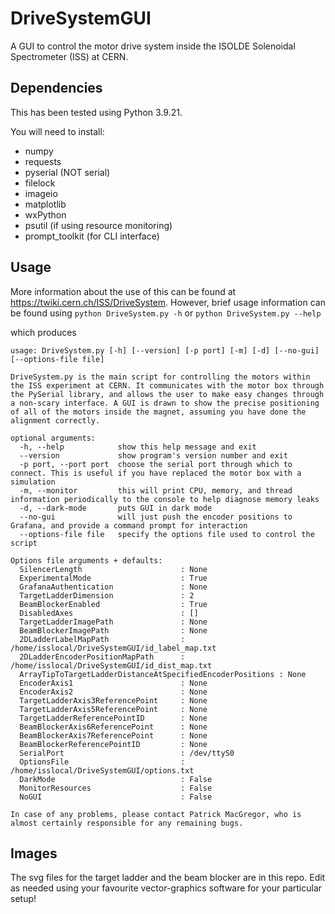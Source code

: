 # DriveSystemGUI
A GUI to control the motor drive system inside the ISOLDE Solenoidal Spectrometer (ISS) at CERN.

## Dependencies
This has been tested using Python 3.9.21.

You will need to install:
  * numpy
  * requests
  * pyserial (NOT serial)
  * filelock
  * imageio
  * matplotlib
  * wxPython
  * psutil (if using resource monitoring)
  * prompt_toolkit (for CLI interface)


## Usage
More information about the use of this can be found at https://twiki.cern.ch/ISS/DriveSystem. However, brief usage information can be found using
```python DriveSystem.py -h``` or ```python DriveSystem.py --help```

which produces

```
usage: DriveSystem.py [-h] [--version] [-p port] [-m] [-d] [--no-gui] [--options-file file]

DriveSystem.py is the main script for controlling the motors within the ISS experiment at CERN. It communicates with the motor box through the PySerial library, and allows the user to make easy changes through a non-scary interface. A GUI is drawn to show the precise positioning of all of the motors inside the magnet, assuming you have done the alignment correctly.

optional arguments:
  -h, --help            show this help message and exit
  --version             show program's version number and exit
  -p port, --port port  choose the serial port through which to connect. This is useful if you have replaced the motor box with a simulation
  -m, --monitor         this will print CPU, memory, and thread information periodically to the console to help diagnose memory leaks
  -d, --dark-mode       puts GUI in dark mode
  --no-gui              will just push the encoder positions to Grafana, and provide a command prompt for interaction
  --options-file file   specify the options file used to control the script

Options file arguments + defaults:
  SilencerLength                      : None
  ExperimentalMode                    : True
  GrafanaAuthentication               : None
  TargetLadderDimension               : 2
  BeamBlockerEnabled                  : True
  DisabledAxes                        : []
  TargetLadderImagePath               : None
  BeamBlockerImagePath                : None
  2DLadderLabelMapPath                : /home/isslocal/DriveSystemGUI/id_label_map.txt
  2DLadderEncoderPositionMapPath      : /home/isslocal/DriveSystemGUI/id_dist_map.txt
  ArrayTipToTargetLadderDistanceAtSpecifiedEncoderPositions : None
  EncoderAxis1                        : None
  EncoderAxis2                        : None
  TargetLadderAxis3ReferencePoint     : None
  TargetLadderAxis5ReferencePoint     : None
  TargetLadderReferencePointID        : None
  BeamBlockerAxis6ReferencePoint      : None
  BeamBlockerAxis7ReferencePoint      : None
  BeamBlockerReferencePointID         : None
  SerialPort                          : /dev/ttyS0
  OptionsFile                         : /home/isslocal/DriveSystemGUI/options.txt
  DarkMode                            : False
  MonitorResources                    : False
  NoGUI                               : False

In case of any problems, please contact Patrick MacGregor, who is almost certainly responsible for any remaining bugs.
```

## Images
The svg files for the target ladder and the beam blocker are in this repo. Edit as needed using your favourite vector-graphics software for your particular setup!

